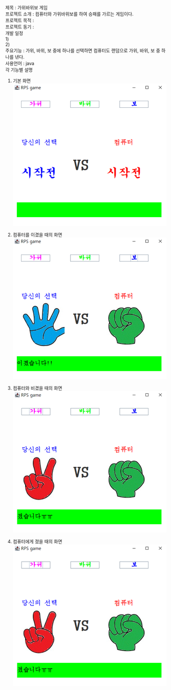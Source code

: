 제목 : 가위바위보 게임   
프로젝트 소개 : 컴퓨터와 가위바위보를 하여 승패를 가르는 게임이다.   
 프로젝트 목적 :   
 프로젝트 동기 :   
 개발 일정   
 1)   
 2)   
 주요기능 : 가위, 바위, 보 중에 하나를 선택하면 컴퓨터도 랜덤으로 가위, 바위, 보 중 하나를 낸다.   
 사용언어 : java   
 각 기능별 설명
 1) 기본 화면   
 ![Alt text](https://github.com/minchan1224/RPS/blob/main/image/%EA%B8%B0%EB%B3%B8%ED%99%94%EB%A9%B4.PNG)
 
 2) 컴퓨터를 이겼을 때의 화면   
 ![Alt text](https://github.com/minchan1224/RPS/blob/main/image/%EC%8A%B9%EB%A6%AC.PNG)
 
 3) 컴퓨터와 비겼을 때의 화면   
 ![Alt text](https://github.com/minchan1224/RPS/blob/main/image/%ED%8C%A8%EB%B0%B0.PNG)
  
 4) 컴퓨터에게 졌을 때의 화면   
 ![Alt text](https://github.com/minchan1224/RPS/blob/main/image/%ED%8C%A8%EB%B0%B0.PNG)
